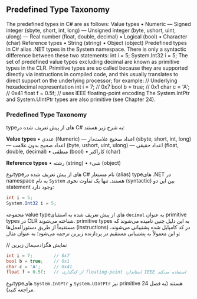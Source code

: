 ## Predefined Type Taxonomy
The predefined types in C# are as follows:
Value types
• Numeric
— Signed integer (sbyte, short, int, long)
— Unsigned integer (byte, ushort, uint, ulong)
— Real number (float, double, decimal)
• Logical (bool)
• Character (char)
Reference types
• String (string)
• Object (object)
Predefined types in C# alias .NET types in the System namespace. There is only a
syntactic difference between these two statements:
int i = 5;
System.Int32 i = 5;
The set of predefined value types excluding decimal are known as primitive types
in the CLR. Primitive types are so called because they are supported directly via
instructions in compiled code, and this usually translates to direct support on the
underlying processor; for example:
// Underlying hexadecimal representation
int i = 7; // 0x7
bool b = true; // 0x1
char c = 'A'; // 0x41
float f = 0.5f; // uses IEEE floating-point encoding
The System.IntPtr and System.UIntPtr types are also primitive (see Chapter 24).

### Predefined Type Taxonomy

typeهای از پیش تعریف شده در C# به شرح زیر هستند:

**Value types**
• عددی (Numeric)
  — اعداد صحیح علامت‌دار (sbyte, short, int, long)
  — اعداد صحیح بدون علامت (byte, ushort, uint, ulong)
  — اعداد حقیقی (float, double, decimal)
• منطقی (bool)
• کاراکتر (char)

**Reference types**
• رشته (string)
• شیء (object)

نوعtypeهای از پیش تعریف شده در C# نام مستعار (alias) typeهای .NET در namespace به نام `System` هستند. تنها یک تفاوت نحوی (syntactic) بین این دو statement وجود دارد:
```csharp
int i = 5;
System.Int32 i = 5;
```

مجموعه value typeهای از پیش تعریف شده به استثنای `decimal` به عنوان primitive types در CLR شناخته می‌شوند. primitive types به این دلیل چنین نامیده می‌شوند که مستقیماً از طریق دستورالعمل‌ها (instructions) در کد کامپایل شده پشتیبانی می‌شوند، و این معمولاً به پشتیبانی مستقیم در پردازنده زیرین ترجمه می‌شود؛ به عنوان مثال:


// نمایش هگزادسیمال زیرین
```csharp
int i = 7;        // 0x7
bool b = true;    // 0x1
char c = 'A';     // 0x41
float f = 0.5f;   // از کدگذاری floating-point استاندارد IEEE استفاده می‌کند
```
نوعtypeهای `System.IntPtr` و `System.UIntPtr` نیز primitive هستند (به فصل 24 مراجعه کنید).

